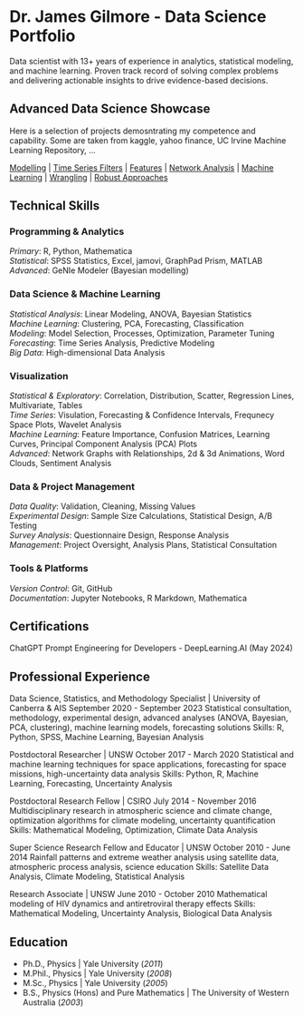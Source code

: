 # Dr. James Gilmore - Data Science Portfolio

Data scientist with 13+ years of experience in analytics, statistical modeling, and machine learning. Proven track record of solving complex problems and delivering actionable insights to drive evidence-based decisions.

## Advanced Data Science Showcase

Here is a selection of projects demosntrating my competence and capability. Some are taken from kaggle, yahoo finance, UC Irvine Machine Learning Repository, ... 

[Modelling](https://www.linkedin.com/in/james-gilmore-5724821a/) | [Time Series Filters](https://www.linkedin.com/in/james-gilmore-5724821a/) | 
[Features](https://www.linkedin.com/in/james-gilmore-5724821a/)  | [Network Analysis](https://www.linkedin.com/in/james-gilmore-5724821a/) | 
[Machine Learning](https://www.linkedin.com/in/james-gilmore-5724821a/) | [Wrangling](https://www.linkedin.com/in/james-gilmore-5724821a/) | [Robust Approaches](https://www.linkedin.com/in/james-gilmore-5724821a/)

## Technical Skills
### Programming & Analytics
_Primary_: R, Python, Mathematica  
_Statistical_:  SPSS Statistics, Excel, jamovi, GraphPad Prism, MATLAB  
_Advanced_: GeNIe Modeler (Bayesian modelling)

### Data Science & Machine Learning

_Statistical Analysis_: Linear Modeling, ANOVA, Bayesian Statistics  
_Machine Learning_: Clustering, PCA, Forecasting, Classification  
_Modeling_: Model Selection, Processes, Optimization, Parameter Tuning  
_Forecasting_: Time Series Analysis, Predictive Modeling  
_Big Data_: High-dimensional Data Analysis

### Visualization

_Statistical & Exploratory_: Correlation, Distribution, Scatter, Regression Lines, Multivariate, Tables  
_Time Series_: Visulation, Forecasting & Confidence Intervals, Frequnecy Space Plots, Wavelet Analysis  
_Machine Learning_: Feature Importance, Confusion Matrices, Learning Curves, Principal Component Analysis (PCA) Plots  
_Advanced_: Network Graphs with Relationships, 2d & 3d Animations, Word Clouds, Sentiment Analysis

### Data & Project Management

_Data Quality_: Validation, Cleaning, Missing Values  
_Experimental Design_: Sample Size Calculations, Statistical Design, A/B Testing  
_Survey Analysis_: Questionnaire Design, Response Analysis  
_Management_: Project Oversight, Analysis Plans, Statistical Consultation

### Tools & Platforms

_Version Control_: Git, GitHub  
_Documentation_: Jupyter Notebooks, R Markdown, Mathematica

## Certifications

ChatGPT Prompt Engineering for Developers - DeepLearning.AI (May 2024)

## Professional Experience

Data Science, Statistics, and Methodology Specialist | University of Canberra & AIS
September 2020 - September 2023
Statistical consultation, methodology, experimental design, advanced analyses (ANOVA, Bayesian, PCA, clustering), machine learning models, forecasting solutions
Skills: R, Python, SPSS, Machine Learning, Bayesian Analysis

Postdoctoral Researcher | UNSW
October 2017 - March 2020
Statistical and machine learning techniques for space applications, forecasting for space missions, high-uncertainty data analysis
Skills: Python, R, Machine Learning, Forecasting, Uncertainty Analysis

Postdoctoral Research Fellow | CSIRO
July 2014 - November 2016
Multidisciplinary research in atmospheric science and climate change, optimization algorithms for climate modeling, uncertainty quantification
Skills: Mathematical Modeling, Optimization, Climate Data Analysis

Super Science Research Fellow and Educator | UNSW
October 2010 - June 2014
Rainfall patterns and extreme weather analysis using satellite data, atmospheric process analysis, science education
Skills: Satellite Data Analysis, Climate Modeling, Statistical Analysis

Research Associate | UNSW
June 2010 - October 2010
Mathematical modeling of HIV dynamics and antiretroviral therapy effects
Skills: Mathematical Modeling, Uncertainty Analysis, Biological Data Analysis


## Education
- Ph.D., Physics | Yale University (_2011_)
- M.Phil., Physics	| Yale University (_2008_)									       		
- M.Sc., Physics	| Yale University (_2005_)	 			        		
- B.S., Physics (Hons) and Pure Mathematics | The University of Western Australia (_2003_)




